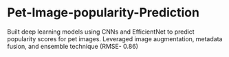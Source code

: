 # Pet-Image-popularity-Prediction
Built deep learning models using CNNs and EfficientNet to predict popularity scores for pet images. Leveraged image augmentation, metadata fusion, and ensemble technique (RMSE- 0.86)
